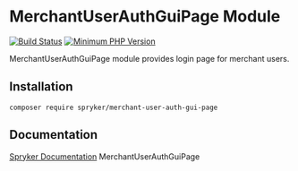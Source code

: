 # MerchantUserAuthGuiPage Module
[![Build Status](https://travis-ci.org/spryker/merchant-user-auth-gui-page.svg)](https://travis-ci.org/spryker/merchant-user-auth-gui-page)
[![Minimum PHP Version](https://img.shields.io/badge/php-%3E%3D%207.2-8892BF.svg)](https://php.net/)

MerchantUserAuthGuiPage module provides login page for merchant users.

## Installation

```
composer require spryker/merchant-user-auth-gui-page
```

## Documentation

[Spryker Documentation](https://academy.spryker.com/developing_with_spryker/module_guide/modules.html)
MerchantUserAuthGuiPage
